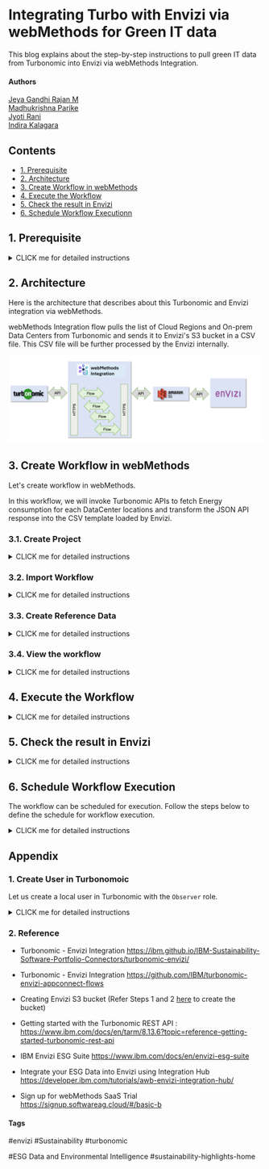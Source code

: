 # Integrating Turbo with Envizi via webMethods for Green IT data

This blog explains about the step-by-step instructions to pull green IT data from Turbonomic into Envizi via webMethods Integration.


#### Authors
 [Jeya Gandhi Rajan M](https://community.ibm.com/community/user/envirintel/people/jeya-gandhi-rajan-m1) <br />
 [Madhukrishna Parike]() <br />
 [Jyoti Rani]() <br />
 [Indira Kalagara]()

## Contents

- [1. Prerequisite](#1-Prerequisite)
- [2. Architecture](#2-Architecture)
- [3. Create Workflow in webMethods](#3-Create-Workflow-in-webMethods)
- [4. Execute the Workflow](#4-Execute-the-Workflow)
- [5. Check the result in Envizi](#5-Check-the-result-in-Envizi)
- [6. Schedule Workflow Executionn](#6-Schedule-Workflow-Execution)

## 1. Prerequisite

<details><summary>CLICK me for detailed instructions</summary>

### 1.1 Environment

- Turbonomic v8.14.3 or higher 
- Envizi Saas instance access (Click [here](https://techzone.ibm.com/collection/aiapps-environmental-intelligencewith-envizi/environments) to get access). 
- webMethods SaaS (Click [here](https://signup.softwareag.cloud/#/basic-b) to signup for Trial).

### 1.2 Turbonomic Pre-Configuration

1. Create an user with `Observer` role in Turbonomic. Refer [here](#user-content-1-create-user-in-turbonomoic) to create the user.


### 1.3 Envizi Pre Configuration

#### 1.3.1 Organization, Account Style and Location

We would be retreiving Datacenters and its energy consumption (electricity) data from Turbonomic through the Turbonomic APIs.

For each Datacenter in Turbonomic there will be an `Account` created in Envizi under a pre-configured `Location`.

The entire organization hierarchy with Groups, Locations and Accounts in Envizi may look like this. Look at the location and account highlighted in the image below.
| Location       | Account                   |
| ---------- | ----------------------- | 
| IN Bank-ODC-IBMCloud| IN Bank-ODC-IBMCloud-electricity|
| IN Bank-ODC-vc01dc01| IN Bank-ODC-vc01dc01-electricity|


<img src="images/org-hierarchy.png">

1. Get the values for the below fields from Envizi
  - Organization (Organization name)
  - Organization Link (Organization reference id)
  - Account Style Link (Reference id for the account style `S2 - Electricity - kWh`)
  - Locations Names and Accounts Names (The locations names under which the accounts to be created)

#### 1.3.2 Envizi S3 Bucket

Envizi S3 bucket details are needed to push the data into Envizi. If the S3 is not created in Envizi, refer Steps 1 and 2 [here](https://developer.ibm.com/tutorials/awb-sending-udc-excel-to-s3/) to create it in Envizi.

1. From Envizi S3 bucket screen, get the values for the below fields.
  - Bucket
  - Folder
  - Username
  - Access Key
  - Secret Access Key

</details>

## 2. Architecture

Here is the architecture  that describes about this Turbonomic and Envizi integration via webMethods.

webMethods Integration flow pulls the list of Cloud Regions and On-prem Data Centers from Turbonomic and sends it to Envizi's S3 bucket in a CSV file. This CSV file will be further processed by the Envizi internally.

<img src="images/arch.png">

## 3. Create Workflow in webMethods

Let's create workflow in webMethods.

In this workflow, we will invoke Turbonomic APIs to fetch Energy consumption for each DataCenter locations and transform the JSON API response into the CSV template loaded by Envizi.

### 3.1. Create Project

<details><summary>CLICK me for detailed instructions</summary>

1. Login to your instance of webMethods integration with the respective credentials.

2. Click on `+` under the `Projects` tab.

<img src="images/im-11.png">

3. Enter the Project name.

4. Click on `Create`, to create the project.

<img src="images/im-12.png">

The project gets created as shown in the below image.

</details>

### 3.2. Import Workflow

<details><summary>CLICK me for detailed instructions</summary>

1. Download the Workflow archive file [here](./files/webMethods-archives).

2. Click on `Import` button.

3. Select the Workflow file that is downloaded in the above step.

<img src="images/im-13.png">

4. Enter the values for the following fields.
  - Workflow Name
  - Workflow Description
  - Parameters

Refer the below table for the parameters values.

| Name       | Value                   | Comments             |
| ---------- | ----------------------- | --------------------
| TurboLoginAPI| https://[Turbonomic-URL]/api/v3/login | Turbonomic Login API. Replace the `[Turbonomic-URL]` with your Turbonomic instance url |
| TurboAccountStatsAPI| https://[Turbonomic-URL]/api/v3/entities/ | Retrieves the Data Centres statistics such as electricity consumption. Replace the `[Turbonomic-URL]` with your Turbonomic instance url |
| TurboDataCentresAPI|https://[Turbonomic-URL]/api/v3/search|  Fetches the data centres locations from Turbomic instance. Replace the `[Turbonomic-URL]` with your Turbonomic instance url |
| TurboUserName||Enter the Turbonomic UserName received as part of Pre-Requisite|
| TurboPassword | | Enter the Turbonomic Password received as part of Pre-Requisite|
| S3BucketName| | S3 Bucket name received as part of Pre-Requisite|
| EnviziTemplateFileName |  | S3 Folder name and File name as as part of Pre-Requisite. Example: client_7e87560fc4e648/Account_Setup_and_Data_Load_DataCenter_electricity.csv|
| statsFilter| See below | The statDate and endDate to retrieve the electricity consumption for the period.|
| EnviziDCMap | See below | Mapping of Data Centre from Turbo to the location and accounts of Envizi|

**statsFilter**
```
{
    "data": {
        "startDate": "2024-01-01 00:00:05",
        "endDate": "2024-12-31 23:59:59",
        "statistics": [
            {
                "name": "Energy",
                "filters": [
                    {
                        "type": "relation",
                        "value": "sold"
                    }
                ]
            }
        ]
    }
}
```
**EnviziDCMap**
```
{
  "data":  [
      {
        "turbo_data_center": "IBMCloud",
        "envizi_location": "IN Bank-ODC-IBMCloud",
        "envizi_account": "IN Bank-ODC-IBMCloud-electricity"
      }, 
      {
        "turbo_data_center": "vc01dc01",
        "envizi_location": "IN Bank-ODC-vc01dc01",
        "envizi_account": "IN Bank-ODC-vc01dc01-electricity"
      }
     
    ]
}
```


<img src="images/im-14.png">
<img src="images/im-15.png">
<img src="images/im-16.png">


5. In the above page, click on `+` symbol on the `Connect to Hypertext Transfer Protocol (HTTP)` field. 

  The Add Account popup appears as below.

6. In the `URL` field, enter the value `https://[Turbonomic-URL]/api/v3/entities/stats`

7. Click `Add` button.

  <img src="images/im-17.png">

  The project page updated with the above created value.

8. Click on `+` symbol on the `Connect to Amazon Web Services` field. 

  <img src="images/im-18.png">

  The Add Account popup appears as below.

9. Enter the following values based on the pre-requisite values from Envizi.

 - Access Key ID
 - Secret Access Key
 - Default Region  (us-east-1)

10. Click `Add` button.

<img src="images/im-19.png">

The project page updated with the above created value.

11. Click `Import` button.

<img src="images/im-20.png">

The workflow is created as shown below.

<img src="images/im-21.png">

</details>

### 3.3. Create Reference Data

<details><summary>CLICK me for detailed instructions</summary>

#### 3.3.1 Prepare Envizi Template file.

The Envizi template file to be imported into the workflow as a reference data. Let's prepare that.

1. Download the Reference data file from [here](./files/envizi)

2. Update the file with the values based on the below table. But you may need to update the below columns only based on the pre-requisite values from Envizi.
- Organization Link
- Organization
- Account Style Link


|Name                     |  Value               |Comments                  |
|-------------------------|----------------------|--------------------------|
|Organization Link|17000252| The refernce id for the Envizi Organization. Get it from Pre-requisite|
|Organization|GSI Demos	| The name of the Organization. Get it from Pre-requisite|
|Location|IBMCloud| The name of location where the account exists/to be created. It will be updated by webmethods|
|Location Ref| | Leave it empty|
|Account Style Link|14445| The refernce id for the `S2 - Electricity - kWh` account style. Get it from Pre-requisite|
|Account Style Caption|S2 - Electricity - kWh| The account style of this account.  It will be updated by webmethods|
|Account Subtype|Default| Leave it as it is.|
|Account Number|vc01dc01-electricity| The account name. It will be updated by webmethods |
|Account Reference|| Leave it empty|
|Account Supplier|| Leave it empty|
|Account Reader|| Leave it empty|
|Record Start YYYY-MM-DD|02-10-2024| It will be updated by webmethods|
|Record End YYYY-MM-DD|30-12-2024| It will be updated by webmethods |
|Record Data Quality|Actual| Leave it as it is. |
|Record Billing Type|Standard| Leave it as it is. |
|Record Subtype|Default| Leave it as it is. |
|Record Entry Method|Overwrite| Leave it as it is. s|
|Record Reference|| Leave it empty|
|Record Invoice Number|| Leave it empty|
|Total Electricity (kWh)|883.799| Electricity consumption value. It will be updated by webmethods |
|Green Power (kWh)||Leave it empty |
|Total Cost|| Leave it empty|


#### 3.3.2 Add Reference Data

1. Goto the `Reference Data` data page by clicking on `Configurations -> Flow service -> Reference data`

2. Click on `Add Reference data` button.

  <img src="images/im-22.png">

3. In `Save As` column, enter  the value `EnviziTemplate`

  The `Browse file` button is enabled.

4. Click on `Browse file` button.

5. Choose the above prepared `EnviziTemplate.txt` file

  <img src="images/im-23.png">

  The selected file appear like this.

6. Click on `Next` button.

  <img src="images/im-24.png">

7. Click on `Next` button.

  <img src="images/im-25.png">

8. Click on `Done` button.

  <img src="images/im-26.png">

  The reference data is created as shown below.

  <img src="images/im-27.png">

</details>

### 3.4. View the workflow

<details><summary>CLICK me for detailed instructions</summary>

Let's view the imported/created workflow.

1. Click on the `Edit` button in the workflow.

<img src="images/im-28.png">

The workflow page is displayed.

Here is the details about the various nodes.

- **Turbonomic API Login** :  This makes an API call to Turbonomic instance login API which returns `set-cookie` and used to authrize the subsequent API calls.
- **ParseEnviziDCMap** : This node parses the EnviziDCMap json parameter
- **Query JSON** : It Queries specific item from the JSON
- **ProcessEnviziDCMap** : It processes the EnviziDCMap to create string of the format "DC1|DC2" for the datacentres to be fetched from Turbonomic
- **Retrieve Turbo DataCentres** : It invokes an API call to Turbonomic instance which returns array list of DataCentre’s.
- **Parse stats filter** : It formats statsFilter raw JSON data.
- **Query responseObject from statsFilter** : It retrieve JSON data from previous node.
- **DataCentreUUIDs** : It queries the responseObject JSON data from `DataCentre Retrieve`.
- **Process DataCentre Stats** :  It is a flow-service which invokes the Turbonomic stats API to retrieve the electricity consumption and perform the data transformations as needed by Envizi.
- **Convert JSON to CSV** : This converts JSON data from flowservice into a CSV file.
- **Upload CSV to S3 Bucket** :  This node uploads the CSV file from previous node into S3 bucket from which Envizi loads into dashboard.

<img src="images/im-29.png">

</details>


## 4. Execute the Workflow

<details><summary>CLICK me for detailed instructions</summary>

1. Click `ON` (1) to activate the Workflow

2. Click on Run button (2) to start the workflow.

<img src="images/im-30.png">

</details>


## 5. Check the result in Envizi

<details><summary>CLICK me for detailed instructions</summary>

#### 5.1. Data in S3

The workflow should have pushed the data from Turbonomic into Envizi's S3. 

You can see the Data flow status in S3 like this.

<img src="images/im-40.png">

#### 5.2. Sample Data from S3

The sample data received in S3 from Turbonomic is available [here](./files/sample/).

#### 5.3. Processing S3 files in Envizi

Envizi automatically pull the data from S3 and process it. The accounts and account summary page could look like this now.

<img src="images/im-41.png">


<img src="images/im-42.png">
<img src="images/im-43.png">

</details>

## 6. Schedule Workflow Execution

The workflow can be scheduled for execution. Follow the steps below to define the schedule for workflow execution.

<details><summary>CLICK me for detailed instructions</summary>

1. Mouse over the `Trigger` node in the workflow 

2. Click on `Settings`

<img src="images/im-31.png">

3. Select `Clock` option

4. Click on `Next` button.

<img src="images/im-32.png">

5. Change the schedule as per your need 

6. Click on `Done` button

 <img src="images/im-33.png">

The schduling is done and the Trigger node shows the clock icon.

7. Click on `Save` button to save the workflow.

 <img src="images/im-34.png">

Now the workflow will execute automatically as per the defined schedule.

</details>

## Appendix

### 1. Create User in Turbonomoic

Let us create a local user in Turbonomic with the `Observer` role.

<details><summary>CLICK me for detailed instructions</summary>

1. Create a new Local user in Turbonomoic by choosing the below menu option.

`Home > SETTINGS > Local User >  New Local User`

<img src="images/im-50.png">

2. User name could be `demo_observer`, give some password and choose role as `Observer`

3. Click `Save` button

<img src="images/im-51.png">

4. User is created.

<img src="images/im-52.png">

</details>

### 2. Reference

- Turbonomic - Envizi Integration https://ibm.github.io/IBM-Sustainability-Software-Portfolio-Connectors/turbonomic-envizi/

- Turbonomic - Envizi Integration https://github.com/IBM/turbonomic-envizi-appconnect-flows

- Creating Envizi S3 bucket (Refer Steps 1 and 2 [here](https://developer.ibm.com/tutorials/awb-sending-udc-excel-to-s3/) to create the bucket)

- Getting started with the Turbonomic REST API : https://www.ibm.com/docs/en/tarm/8.13.6?topic=reference-getting-started-turbonomic-rest-api

- IBM Envizi ESG Suite https://www.ibm.com/docs/en/envizi-esg-suite

- Integrate your ESG Data into Envizi using Integration Hub	https://developer.ibm.com/tutorials/awb-envizi-integration-hub/

- Sign up for webMethods SaaS Trial https://signup.softwareag.cloud/#/basic-b


#### Tags
#envizi
#Sustainability
#turbonomic

#ESG Data and Environmental Intelligence
#sustainability-highlights-home